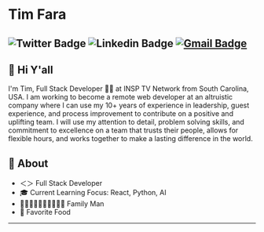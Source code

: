# Tim Fara
![Twitter Badge](https://img.shields.io/badge/-@faratim-1ca0f1?style=plastic&labelColor=1ca0f1&logo=x&logoColor=white&link=https://twitter.com/faratim) ![Linkedin Badge](https://img.shields.io/badge/-timothyfara-blue?style=plastic&logo=Linkedin&logoColor=white&link=https://www.linkedin.com/in/tfara) [![Gmail Badge](https://img.shields.io/badge/-faratim@gmail.com-c14438?style=plastic&logo=Gmail&logoColor=white&link=mailto:faratim@gmail.com)](mailto:faratim@gmail.com)
---

## 👋 Hi Y'all        
I'm Tim, Full Stack Developer 👨‍💻 at INSP TV Network from South Carolina, USA.  I am working to become a remote web developer at an altruistic company where I can use my 10+ years of experience in leadership, guest experience, and process improvement to contribute on a positive and uplifting team. I will use my attention to detail, problem solving skills, and commitment to excellence on a team that trusts their people, allows for flexible hours, and works together to make a lasting difference in the world.

## 🤠 About
- ＜＞ Full Stack Developer
- 🎓 Current Learning Focus: React, Python, AI
- 🤷🏻‍♀️👩🏻‍🦰👧🏻👦🏼 Family Man
- 🍕 Favorite Food
---
